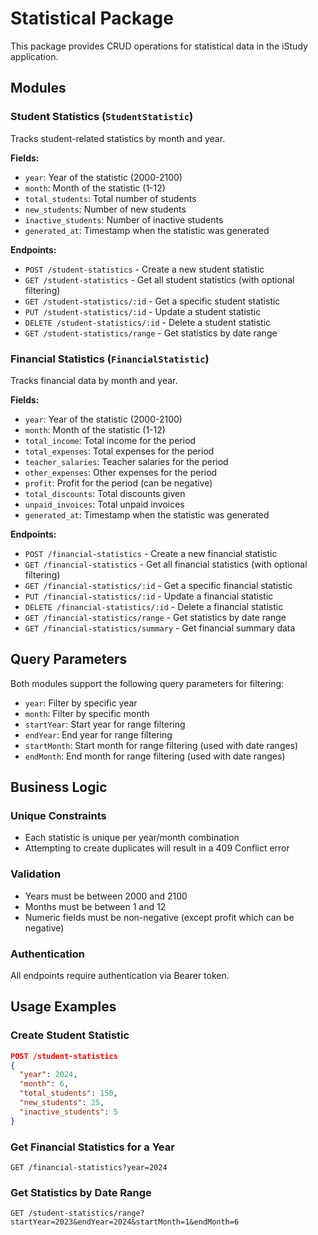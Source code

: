 # Statistical Package

This package provides CRUD operations for statistical data in the iStudy application.

## Modules

### Student Statistics (`StudentStatistic`)
Tracks student-related statistics by month and year.

**Fields:**
- `year`: Year of the statistic (2000-2100)
- `month`: Month of the statistic (1-12)
- `total_students`: Total number of students
- `new_students`: Number of new students
- `inactive_students`: Number of inactive students
- `generated_at`: Timestamp when the statistic was generated

**Endpoints:**
- `POST /student-statistics` - Create a new student statistic
- `GET /student-statistics` - Get all student statistics (with optional filtering)
- `GET /student-statistics/:id` - Get a specific student statistic
- `PUT /student-statistics/:id` - Update a student statistic
- `DELETE /student-statistics/:id` - Delete a student statistic
- `GET /student-statistics/range` - Get statistics by date range

### Financial Statistics (`FinancialStatistic`)
Tracks financial data by month and year.

**Fields:**
- `year`: Year of the statistic (2000-2100)
- `month`: Month of the statistic (1-12)
- `total_income`: Total income for the period
- `total_expenses`: Total expenses for the period
- `teacher_salaries`: Teacher salaries for the period
- `other_expenses`: Other expenses for the period
- `profit`: Profit for the period (can be negative)
- `total_discounts`: Total discounts given
- `unpaid_invoices`: Total unpaid invoices
- `generated_at`: Timestamp when the statistic was generated

**Endpoints:**
- `POST /financial-statistics` - Create a new financial statistic
- `GET /financial-statistics` - Get all financial statistics (with optional filtering)
- `GET /financial-statistics/:id` - Get a specific financial statistic
- `PUT /financial-statistics/:id` - Update a financial statistic
- `DELETE /financial-statistics/:id` - Delete a financial statistic
- `GET /financial-statistics/range` - Get statistics by date range
- `GET /financial-statistics/summary` - Get financial summary data

## Query Parameters

Both modules support the following query parameters for filtering:
- `year`: Filter by specific year
- `month`: Filter by specific month
- `startYear`: Start year for range filtering
- `endYear`: End year for range filtering
- `startMonth`: Start month for range filtering (used with date ranges)
- `endMonth`: End month for range filtering (used with date ranges)

## Business Logic

### Unique Constraints
- Each statistic is unique per year/month combination
- Attempting to create duplicates will result in a 409 Conflict error

### Validation
- Years must be between 2000 and 2100
- Months must be between 1 and 12
- Numeric fields must be non-negative (except profit which can be negative)

### Authentication
All endpoints require authentication via Bearer token.

## Usage Examples

### Create Student Statistic
```json
POST /student-statistics
{
  "year": 2024,
  "month": 6,
  "total_students": 150,
  "new_students": 25,
  "inactive_students": 5
}
```

### Get Financial Statistics for a Year
```
GET /financial-statistics?year=2024
```

### Get Statistics by Date Range
```
GET /student-statistics/range?startYear=2023&endYear=2024&startMonth=1&endMonth=6
```
